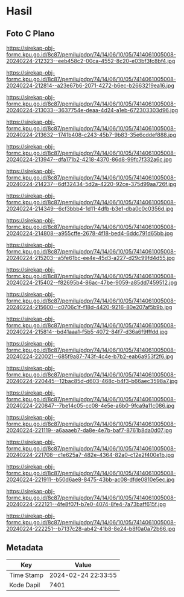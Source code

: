 # Hasil

## Foto C Plano

https://sirekap-obj-formc.kpu.go.id/8c87/pemilu/pdpr/74/14/06/10/05/7414061005008-20240224-212323--eeb458c2-00ca-4552-8c20-e03bf3fc8bf4.jpg

https://sirekap-obj-formc.kpu.go.id/8c87/pemilu/pdpr/74/14/06/10/05/7414061005008-20240224-212814--a23e67b6-2071-4272-b6ec-b2663219ea16.jpg

https://sirekap-obj-formc.kpu.go.id/8c87/pemilu/pdpr/74/14/06/10/05/7414061005008-20240224-213033--3637754e-deaa-4d24-a1eb-672303303d96.jpg

https://sirekap-obj-formc.kpu.go.id/8c87/pemilu/pdpr/74/14/06/10/05/7414061005008-20240224-213632--1741b408-c243-45b7-9b83-35e6cddef888.jpg

https://sirekap-obj-formc.kpu.go.id/8c87/pemilu/pdpr/74/14/06/10/05/7414061005008-20240224-213947--dfa171b2-4218-4370-86d8-99fc7f332a6c.jpg

https://sirekap-obj-formc.kpu.go.id/8c87/pemilu/pdpr/74/14/06/10/05/7414061005008-20240224-214237--6df32434-5d2a-4220-92ce-375d99aa726f.jpg

https://sirekap-obj-formc.kpu.go.id/8c87/pemilu/pdpr/74/14/06/10/05/7414061005008-20240224-214349--6cf3bbb4-1d11-4dfb-b3e1-dba0c0c0356d.jpg

https://sirekap-obj-formc.kpu.go.id/8c87/pemilu/pdpr/74/14/06/10/05/7414061005008-20240224-214808--a955cffe-2678-4f18-bed4-6ddc791d65bb.jpg

https://sirekap-obj-formc.kpu.go.id/8c87/pemilu/pdpr/74/14/06/10/05/7414061005008-20240224-215203--a5fe61bc-ee4e-45d3-a227-d29c99fd4d55.jpg

https://sirekap-obj-formc.kpu.go.id/8c87/pemilu/pdpr/74/14/06/10/05/7414061005008-20240224-215402--f82695b4-86ac-47be-9059-a85dd7459512.jpg

https://sirekap-obj-formc.kpu.go.id/8c87/pemilu/pdpr/74/14/06/10/05/7414061005008-20240224-215600--c0706c1f-f18d-4420-9216-80e207af5b9b.jpg

https://sirekap-obj-formc.kpu.go.id/8c87/pemilu/pdpr/74/14/06/10/05/7414061005008-20240224-215814--bd41aaa1-f5b5-4072-84f7-d36a6f9fffdd.jpg

https://sirekap-obj-formc.kpu.go.id/8c87/pemilu/pdpr/74/14/06/10/05/7414061005008-20240224-220021--685f9a87-743f-4c4e-b7b2-eab6a953f2f6.jpg

https://sirekap-obj-formc.kpu.go.id/8c87/pemilu/pdpr/74/14/06/10/05/7414061005008-20240224-220445--12bac85d-d603-468c-b4f3-b66aec3598a7.jpg

https://sirekap-obj-formc.kpu.go.id/8c87/pemilu/pdpr/74/14/06/10/05/7414061005008-20240224-220847--7be14c05-cc08-4e5e-a6b0-9fca9a11c086.jpg

https://sirekap-obj-formc.kpu.go.id/8c87/pemilu/pdpr/74/14/06/10/05/7414061005008-20240224-221119--a6aaaeb7-da8e-4e7b-baf7-8761b8da0d07.jpg

https://sirekap-obj-formc.kpu.go.id/8c87/pemilu/pdpr/74/14/06/10/05/7414061005008-20240224-221708--c1e625a7-482e-4364-82a0-c12e2f400e1b.jpg

https://sirekap-obj-formc.kpu.go.id/8c87/pemilu/pdpr/74/14/06/10/05/7414061005008-20240224-221911--b50d6ae8-8475-43bb-ac08-dfde0810e5ec.jpg

https://sirekap-obj-formc.kpu.go.id/8c87/pemilu/pdpr/74/14/06/10/05/7414061005008-20240224-222121--4fe8f07f-b7e0-4074-8fe4-7a73baff615f.jpg

https://sirekap-obj-formc.kpu.go.id/8c87/pemilu/pdpr/74/14/06/10/05/7414061005008-20240224-222251--b7137c28-ab42-41b8-8e24-b8f0a0a72b66.jpg


## Metadata

| Key        | Value               |
| ---------- | ------------------- |
| Time Stamp | 2024-02-24 22:33:55 |
| Kode Dapil | 7401                |



